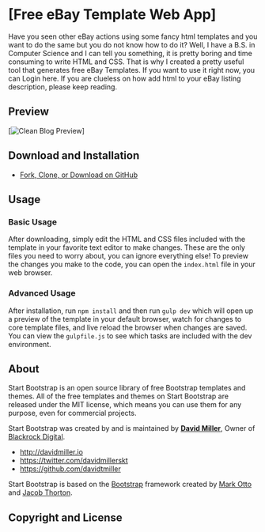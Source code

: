 # [Free eBay Template Web App]

Have you seen other eBay actions using some fancy html templates and you want to do the same but you do not know how to do it? Well, I have a B.S. in Computer Science and I can tell you something, it is pretty boring and time consuming to write HTML and CSS. That is why I created a pretty useful tool that generates free eBay Templates. If you want to use it right now, you can Login here. If you are clueless on how add html to your eBay listing description, please keep reading.

## Preview

[![Clean Blog Preview](https://github.com/juanmartinez890/freeebaytemplates/raw/master/img/live_preview.png)]

## Download and Installation

* [Fork, Clone, or Download on GitHub](https://raw.githubusercontent.com/juanmartinez890/freeebaytemplates)

## Usage

### Basic Usage

After downloading, simply edit the HTML and CSS files included with the template in your favorite text editor to make changes. These are the only files you need to worry about, you can ignore everything else! To preview the changes you make to the code, you can open the `index.html` file in your web browser.

### Advanced Usage

After installation, run `npm install` and then run `gulp dev` which will open up a preview of the template in your default browser, watch for changes to core template files, and live reload the browser when changes are saved. You can view the `gulpfile.js` to see which tasks are included with the dev environment.

## About

Start Bootstrap is an open source library of free Bootstrap templates and themes. All of the free templates and themes on Start Bootstrap are released under the MIT license, which means you can use them for any purpose, even for commercial projects.

Start Bootstrap was created by and is maintained by **[David Miller](http://davidmiller.io/)**, Owner of [Blackrock Digital](http://blackrockdigital.io/).

* http://davidmiller.io
* https://twitter.com/davidmillerskt
* https://github.com/davidtmiller

Start Bootstrap is based on the [Bootstrap](http://getbootstrap.com/) framework created by [Mark Otto](https://twitter.com/mdo) and [Jacob Thorton](https://twitter.com/fat).

## Copyright and License
